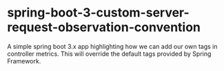 # spring-boot-3-custom-server-request-observation-convention
A simple spring boot 3.x app highlighting how we can add our own tags in controller metrics. This will override the default tags provided by Spring Framework.
